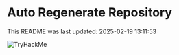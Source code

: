 # Auto Regenerate Repository

This README was last updated: 2025-02-19 13:11:53

 ![TryHackMe](https://tryhackme.com/badge/533634)